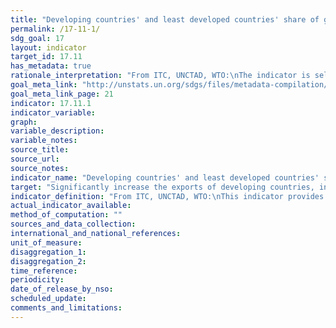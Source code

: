 ```yaml
---
title: "Developing countries' and least developed countries' share of global exports"
permalink: /17-11-1/
sdg_goal: 17
layout: indicator
target_id: 17.11
has_metadata: true
rationale_interpretation: "From ITC, UNCTAD, WTO:\nThe indicator is self-explanatory and measures precisely what is required by the target.\n\n From UPU: \n E-commerce is likely to represent a significant share of international trade transactions by 2030. In order to avoid an e-commerce divide between developing and developed countries, trade policies must fully take into account this irreversible phenomenon. Moreover, international e-commerce will play an essential development role for micro, small and medium-sized enterprises in the coming two decades, particularly for those interested in internationalizing their activities."
goal_meta_link: "http://unstats.un.org/sdgs/files/metadata-compilation/Metadata-Goal-17.pdf"
goal_meta_link_page: 21
indicator: 17.11.1
indicator_variable: 
graph: 
variable_description: 
variable_notes: 
source_title: 
source_url: 
source_notes: 
indicator_name: "Developing countries' and least developed countries' share of global exports"
target: "Significantly increase the exports of developing countries, in particular with a view to doubling the least developed countries' share of global exports by 2020."
indicator_definition: "From ITC, UNCTAD, WTO:\nThis indicator provides calculations of developing and LDCs exports of goods and services toward the rest of the World. The unit of measurement could be in % (developing countries' and LDCs share of global exports) or alternatively in value (i.e. USD '000). Alternatively, and in order to reflect the dual purpose of the target (i.e. increase of developing countries exports / doubling the LDCs share for global exports) 2 different indicators can be calculated out of the same data, namely: (1) least developed countries' share of global exports (in % terms), (2) exports of developing countries (in value terms). \nThe indicator will not include export of oil and arms.\n\n From UPU: \n Developing countries and LDCs' e-commerce flows at the export level (volumes and/or values, and by product): this indicator would be a volume or value index of international e-commerce flows from developing countries and LDCs to the rest of the world. International postal and parcel flows would be a proxy for international e-commerce flows since the ecommerce ecosystem heavily relies on the international postal and express infrastructure to transport ecommerce-related shipments."
actual_indicator_available: 
method_of_computation: ""
sources_and_data_collection: 
international_and_national_references: 
unit_of_measure: 
disaggregation_1: 
disaggregation_2: 
time_reference: 
periodicity: 
date_of_release_by_nso: 
scheduled_update: 
comments_and_limitations: 
---
```


